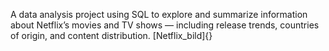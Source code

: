 A data analysis project using SQL to explore and summarize information about Netflix’s movies and TV shows — including release trends, countries of origin, and content distribution.
[Netflix_bild]{}
